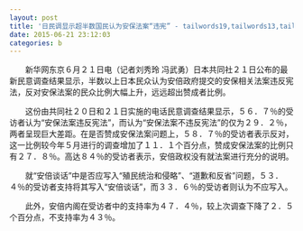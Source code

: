 ```yaml
---
layout: post
title: '日民调显示超半数国民认为安保法案“违宪” - tailwords19,tailwords13,tailwords20,tailwords1,tailwords18,tailwords14,tailwords5,tailwords12,tailwords15,tailwords2,tailwords7,tailwords21,tailwords3'
date: 2015-06-21 23:12:03
categories: b
---
```


<div><p style="text-indent: 2em;">新华网东京６月２１日电（记者刘秀玲 冯武勇）日本共同社２１日公布的最新民意调查结果显示，半数以上日本民众认为安倍政府提交的安保相关法案违反宪法，反对安保法案的民众比例大幅上升，远远超出赞成者比例。</p><p style="text-indent: 2em;">这份由共同社２０日和２１日实施的电话民意调查结果显示，５６．７％的受访者认为“安保法案违反宪法”，而认为“安保法案不违反宪法”的仅为２９．２％，两者呈现巨大差距。在是否赞成安保法案问题上，５８．７％的受访者表示反对，这一比例较今年５月进行的调查增加了１１．１个百分点，赞成安保法案的比例只有２７．８％。高达８４％的受访者表示，安倍政权没有就法案进行充分的说明。</p><p style="text-indent: 2em;">就“安倍谈话”中是否应写入“殖民统治和侵略”、“道歉和反省”问题，５３．４％的受访者支持将其写入“安倍谈话”，而３３．６％的受访者则认为不应写入。</p><p style="text-indent: 2em;">此外，安倍内阁在受访者中的支持率为４７．４％，较上次调查下降了２．５个百分点，不支持率为４３％。</p></div>